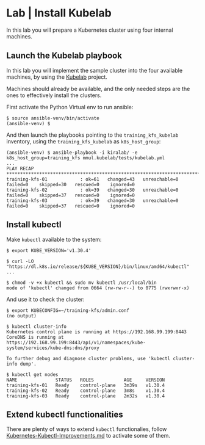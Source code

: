 # Lab | Install Kubelab

In this lab you will prepare a Kubernetes cluster using four internal machines.

## Launch the Kubelab playbook

In this lab you will implement the sample cluster into the four available
machines, by using the [Kubelab](https://github.com/mmul-it/kubelab) project.

Machines should already be available, and the only needed steps are the ones to
effectively install the clusters.

First activate the Python Virtual env to run ansible:

```console
$ source ansible-venv/bin/activate
(ansible-venv) $
```

And then launch the playbooks pointing to the `training_kfs_kubelab` inventory,
using the `training_kfs_kubelab` as `k8s_host_group`:

```console
(ansible-venv) $ ansible-playbook -i kiralab/ -e k8s_host_group=training_kfs mmul.kubelab/tests/kubelab.yml
...
PLAY RECAP *******************************************************************************************************
training-kfs-01            : ok=61   changed=43   unreachable=0    failed=0    skipped=30   rescued=0    ignored=0
training-kfs-02            : ok=39   changed=30   unreachable=0    failed=0    skipped=37   rescued=0    ignored=0
training-kfs-03            : ok=39   changed=30   unreachable=0    failed=0    skipped=37   rescued=0    ignored=0
```

## Install kubectl

Make `kubectl` available to the system:

```console
$ export KUBE_VERSION='v1.30.4'

$ curl -LO "https://dl.k8s.io/release/${KUBE_VERSION}/bin/linux/amd64/kubectl"
...

$ chmod -v +x kubectl && sudo mv kubectl /usr/local/bin
mode of 'kubectl' changed from 0664 (rw-rw-r--) to 0775 (rwxrwxr-x)
```

And use it to check the cluster:

```console
$ export KUBECONFIG=~/training-kfs/admin.conf
(no output)

$ kubectl cluster-info
Kubernetes control plane is running at https://192.168.99.199:8443
CoreDNS is running at https://192.168.99.199:8443/api/v1/namespaces/kube-system/services/kube-dns:dns/proxy

To further debug and diagnose cluster problems, use 'kubectl cluster-info dump'.

$ kubectl get nodes
NAME              STATUS   ROLES           AGE     VERSION
training-kfs-01   Ready    control-plane   3m39s   v1.30.4
training-kfs-02   Ready    control-plane   3m8s    v1.30.4
training-kfs-03   Ready    control-plane   2m32s   v1.30.4
```

## Extend kubectl functionalities

There are plenty of ways to extend `kubectl` functionalies, follow [Kubernetes-Kubectl-Improvements.md](Kubernetes-Kubectl-Improvements.md)
to activate some of them.
